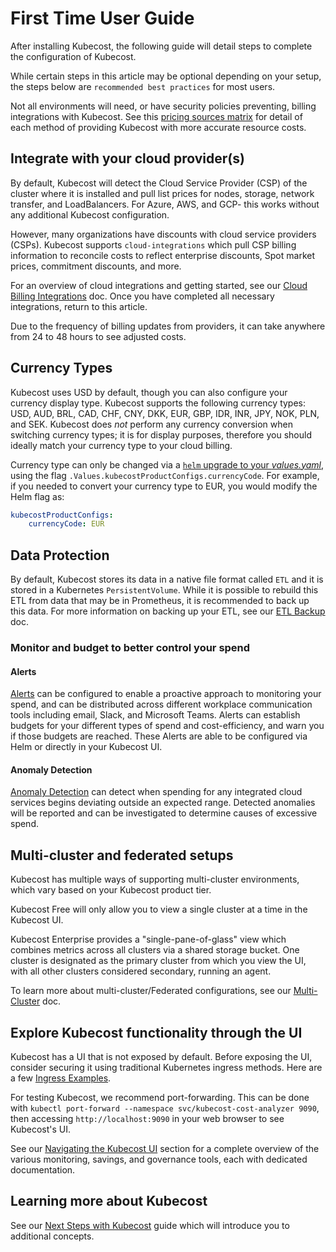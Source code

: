 # First Time User Guide

After installing Kubecost, the following guide will detail steps to complete the configuration of Kubecost.

While certain steps in this article may be optional depending on your setup, the steps below are `recommended best practices` for most users.

Not all environments will need, or have security policies preventing, billing integrations with Kubecost. See this [pricing sources matrix](/architecture/pricing-sources-matrix.md) for detail of each method of providing Kubecost with more accurate resource costs.

## Integrate with your cloud provider(s)

By default, Kubecost will detect the Cloud Service Provider (CSP) of the cluster where it is installed and pull list prices for nodes, storage, network transfer, and LoadBalancers. For Azure, AWS, and GCP- this works without any additional Kubecost configuration.&#x20;

However, many organizations have discounts with cloud service providers (CSPs). Kubecost supports `cloud-integrations` which pull CSP billing information to reconcile costs to reflect enterprise discounts, Spot market prices, commitment discounts, and more.&#x20;

For an overview of cloud integrations and getting started, see our [Cloud Billing Integrations](/install-and-configure/install/cloud-integration/README.md) doc. Once you have completed all necessary integrations, return to this article.

Due to the frequency of billing updates from providers, it can take anywhere from 24 to 48 hours to see adjusted costs.

## Currency Types

Kubecost uses USD by default, though you can also configure your currency display type. Kubecost supports the following currency types: USD, AUD, BRL, CAD, CHF, CNY, DKK, EUR, GBP, IDR, INR, JPY, NOK, PLN, and SEK. Kubecost does *not* perform any currency conversion when switching currency types; it is for display purposes, therefore you should ideally match your currency type to your cloud billing.

Currency type can only be changed via a [`helm` upgrade to your *values.yaml*](/install-and-configure/install/helm-install-params.md), using the flag `.Values.kubecostProductConfigs.currencyCode`. For example, if you needed to convert your currency type to EUR, you would modify the Helm flag as:

```yaml
kubecostProductConfigs:
    currencyCode: EUR
```

## Data Protection

By default, Kubecost stores its data in a native file format called `ETL` and it is stored in a Kubernetes `PersistentVolume`. While it is possible to rebuild this ETL from data that may be in Prometheus, it is recommended to back up this data. For more information on backing up your ETL, see our [ETL Backup](/install-and-configure/install/etl-backup/etl-backup.md) doc.

### Monitor and budget to better control your spend

#### Alerts

[Alerts](/using-kubecost/navigating-the-kubecost-ui/alerts.md#configuring-alerts-in-the-kubecost-ui) can be configured to enable a proactive approach to monitoring your spend, and can be distributed across different workplace communication tools including email, Slack, and Microsoft Teams. Alerts can establish budgets for your different types of spend and cost-efficiency, and warn you if those budgets are reached. These Alerts are able to be configured via Helm or directly in your Kubecost UI.

#### Anomaly Detection

[Anomaly Detection](/using-kubecost/navigating-the-kubecost-ui/anomaly-detection.md) can detect when spending for any integrated cloud services begins deviating outside an expected range. Detected anomalies will be reported and can be investigated to determine causes of excessive spend.

## Multi-cluster and federated setups

Kubecost has multiple ways of supporting multi-cluster environments, which vary based on your Kubecost product tier.

Kubecost Free will only allow you to view a single cluster at a time in the Kubecost UI.

Kubecost Enterprise provides a "single-pane-of-glass" view which combines metrics across all clusters via a shared storage bucket. One cluster is designated as the primary cluster from which you view the UI, with all other clusters considered secondary, running an agent.

To learn more about multi-cluster/Federated configurations, see our [Multi-Cluster](/install-and-configure/install/multi-cluster/multi-cluster.md) doc.

## Explore Kubecost functionality through the UI

Kubecost has a UI that is not exposed by default. Before exposing the UI, consider securing it using traditional Kubernetes ingress methods. Here are a few [Ingress Examples](/install-and-configure/install/ingress-examples.md).

For testing Kubecost, we recommend port-forwarding. This can be done with `kubectl port-forward --namespace svc/kubecost-cost-analyzer 9090`, then accessing `http://localhost:9090` in your web browser to see Kubecost's UI.

See our [Navigating the Kubecost UI](/using-kubecost/navigating-the-kubecost-ui/README.md) section for a complete overview of the various monitoring, savings, and governance tools, each with dedicated documentation.

## Learning more about Kubecost

See our [Next Steps with Kubecost](/install-and-configure/install/getting-started.md) guide which will introduce you to additional concepts.
